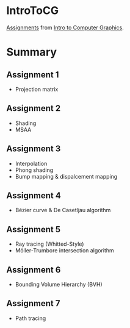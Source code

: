 # IntroToCG
[Assignments](http://games-cn.org/forums/topic/allhw/) from [Intro to Computer Graphics](https://www.bilibili.com/video/BV1X7411F744?p=1).

# Summary
## Assignment 1
- Projection matrix
## Assignment 2
- Shading
- MSAA
## Assignment 3
- Interpolation
- Phong shading
- Bump mapping & dispalcement mapping
## Assignment 4
- Bézier curve & De Casetljau algorithm
## Assignment 5
- Ray tracing (Whitted-Style)
- Möller-Trumbore intersection algorithm
## Assignment 6
- Bounding Volume Hierarchy (BVH)
## Assignment 7
- Path tracing